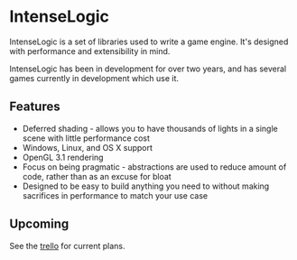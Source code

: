 # IntenseLogic

IntenseLogic is a set of libraries used to write a game engine. It's designed
with performance and extensibility in mind.

IntenseLogic has been in development for over two years, and has several games
currently in development which use it.

## Features

 * Deferred shading - allows you to have thousands of lights in a single scene
   with little performance cost
 * Windows, Linux, and OS X support
 * OpenGL 3.1 rendering
 * Focus on being pragmatic - abstractions are used to reduce amount of code,
   rather than as an excuse for bloat
 * Designed to be easy to build anything you need to without making sacrifices
   in performance to match your use case

## Upcoming

See the [trello](https://trello.com/b/pOWMId8i/intenselogic) for current plans.
